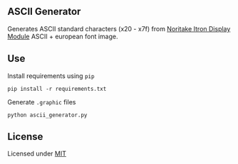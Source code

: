 ## ASCII Generator

Generates ASCII standard characters (x20 - x7f) from [Noritake Itron Display Module](http://www.noritake-itron.com/NewWeb/CVFD/CVFDCust.shtml) ASCII + european font image.

## Use

Install requirements using `pip`

```
pip install -r requirements.txt
```

Generate `.graphic` files

```
python ascii_generator.py
```

## License

Licensed under [MIT](https://tldrlegal.com/license/mit-license)